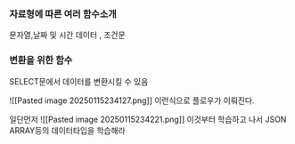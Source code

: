 ### 자료형에 따른 여러 함수소개
문자열,날짜 및 시간 데이터 , 조건문


### 변환을 위한 함수
SELECT문에서 데이터를 변환시킬 수 있음


![[Pasted image 20250115234127.png]]
이런식으로 플로우가 이뤄진다.


일단먼저
![[Pasted image 20250115234221.png]]
이것부터 학습하고 나서 JSON ARRAY등의 데이터타입을 학습해라

